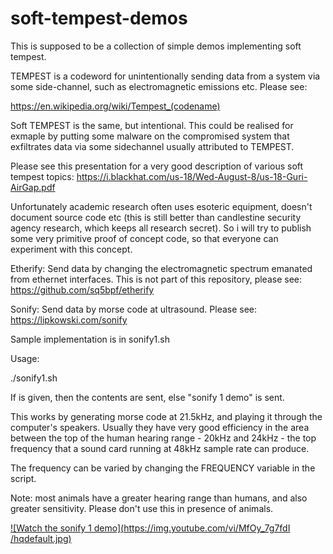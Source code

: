 # soft-tempest-demos

This is supposed to be a collection of simple demos implementing soft tempest.

TEMPEST is a codeword for unintentionally sending data from a system via
some side-channel, such as electromagnetic emissions etc. Please see:

https://en.wikipedia.org/wiki/Tempest_(codename)


Soft TEMPEST is the same, but intentional. This could be realised for exmaple
by putting some malware on the compromised system that exfiltrates data
via some sidechannel usually attributed to TEMPEST. 

Please see this presentation for a very good description of various 
soft tempest topics:
https://i.blackhat.com/us-18/Wed-August-8/us-18-Guri-AirGap.pdf


Unfortunately academic research often uses esoteric equipment, doesn't
document source code etc (this is still better than candlestine security
agency research, which keeps all research secret). So i will try to
publish some very primitive proof of concept code, so that everyone can
experiment with this concept.



Etherify:
Send data by changing the electromagnetic spectrum emanated from ethernet
interfaces. This is not part of this repository, please see:
https://github.com/sq5bpf/etherify


Sonify:
Send data by morse code at ultrasound. Please see:
https://lipkowski.com/sonify

Sample implementation is in sonify1.sh

Usage:

./sonify1.sh 

If  is  given, then the contents are sent, else "sonify 1 demo" is sent.

This works by generating morse code at 21.5kHz, and playing it through the computer's speakers.
Usually they have very good efficiency in the area between the top of the human hearing range - 
20kHz and 24kHz - the top frequency that a sound card running at 48kHz sample rate can produce. 

The frequency can be varied by changing the FREQUENCY variable in the script.

Note: most animals have a greater hearing range than humans, and also greater sensitivity. 
Please don't use this in presence of animals.


[![Watch the sonify 1 demo](https://img.youtube.com/vi/MfOy_7g7fdI /hqdefault.jpg)](https://youtu.be/MfOy_7g7fdI )

